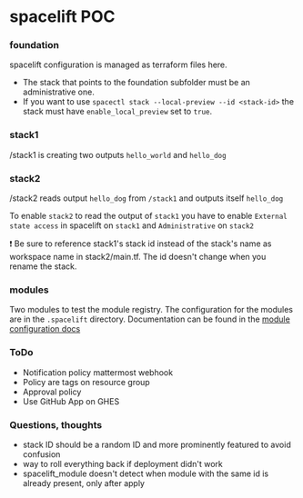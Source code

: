 # spacelift POC

### foundation

spacelift configuration is managed as terraform files here.

- The stack that points to the foundation subfolder must be an administrative one.
- If you want to use `spacectl stack --local-preview --id <stack-id>` the stack
must have `enable_local_preview` set to `true`.

### stack1 

/stack1 is creating two outputs `hello_world` and `hello_dog`

### stack2

/stack2 reads output `hello_dog` from `/stack1` and outputs itself `hello_dog`

To enable `stack2` to read the output of `stack1` you have to enable
`External state access` in spacelift on `stack1` and `Administrative` on `stack2`

:exclamation: Be sure to reference stack1's stack id instead of the stack's
name as workspace name in stack2/main.tf. The id doesn't change when you rename
the stack.

### modules

Two modules to test the module registry. The configuration for the modules are
in the `.spacelift` directory. Documentation can be found in the
[module configuration docs](https://docs.spacelift.io/vendors/terraform/module-registry#module-configuration)

### ToDo

- Notification policy mattermost webhook
- Policy are tags on resource group
- Approval policy
- Use GitHub App on GHES

### Questions, thoughts

- stack ID should be a random ID and more prominently featured to avoid confusion
- way to roll everything back if deployment didn't work
- spacelift_module doesn't detect when module with the same id is already present, only after apply
